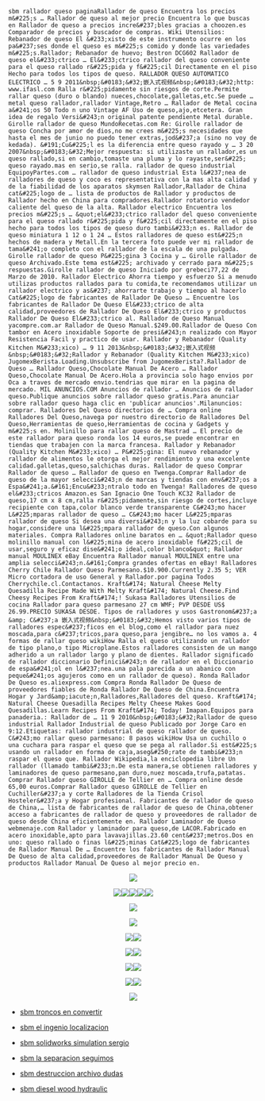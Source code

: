 
```
sbm rallador queso paginaRallador de queso Encuentra los precios m&#225;s … Rallador de queso al mejor precio Encuentra lo que buscas en Rallador de queso a precios incre&#237;bles gracias a choozen.es Comparador de precios y buscador de compras. Wiki Utensilios: Rebanador de queso El &#233;xisto de este instrumento ocurre en los pa&#237;ses donde el queso es m&#225;s comido y donde las variedades m&#225;s.Rallador; Rebanador de huevo; Bestron DCG602 Rallador de queso el&#233;ctrico … El&#233;ctrico rallador del queso conveniente para el queso rallado r&#225;pida y f&#225;cil Directamente en el piso Hecho para todos los tipos de queso. RALLADOR QUESO AUTOMATICO ELECTRICO … 5 9 2011&nbsp;&#0183;&#32;嵌入式视频&nbsp;&#0183;&#32;http: www.ifasl.com Ralla r&#225;pidamente sin riesgos de corte.Permite rallar queso (duro o blando) nueces,chocolate,galletas,etc.Se puede … metal queso rallador,rallador Vintage,Retro … Rallador de Metal cocina a&#241;os 50 Todo n uno Vintage AF Uso de queso,ajo,etcetera. Gran idea de regalo Versi&#243;n original patente pendiente Metal durable. Girolle rallador de queso MundoRecetas.com Re: Girolle rallador de queso Concha por amor de dios,no me crees m&#225;s necesidades que hasta el mes de junio no puedo tener extras,jod&#237;a (sino no voy de kedada). &#191;Cu&#225;l es la diferencia entre queso rayado y … 3 20 2007&nbsp;&#0183;&#32;Mejor respuesta: si utilizaste un rallador,es un queso rallado,si en cambio,tomaste una pluma y lo rayaste,ser&#225; queso rayado.mas en serio,se ralla. rallador de queso industrial EquipoyPartes.com … rallador de queso industrial Esta l&#237;nea de ralladores de queso y coco es representativa con la mas alta calidad y de la fiabilidad de los aparatos skymsen Rallador,Rallador de China cat&#225;logo de … lista de productos de Rallador y productos de Rallador hecho en China para compradores.Rallador rotatorio vendedor caliente del queso de la alta. Rallador electrico Encuentra los precios m&#225;s … &quot;el&#233;ctrico rallador del queso conveniente para el queso rallado r&#225;pida y f&#225;cil directamente en el piso hecho para todos los tipos de queso duro tambi&#233;n es. Rallador de queso miniatura 1 12 o 1 24 … Estos ralladores de queso est&#225;n hechos de madera y Metall.En la tercera foto puede ver mi rallador de tama&#241;o completo con el rallador de la escala de una pulgada. Girolle rallador de queso P&#225;gina 3 Cocina y … Girolle rallador de queso Archivado.Este tema est&#225; archivado y cerrado para m&#225;s respuestas.Girolle rallador de queso Iniciado por grebeci77,22 de Marzo de 2010. Rallador Electrico Ahorra tiempo y esfuerzo Si a menudo utilizas productos rallados para tu comida,te recomendamos utilizar un rallador electrico y as&#237; ahorrarte trabajo y tiempo al hacerlo Cat&#225;logo de fabricantes de Rallador De Queso … Encuentre los fabricantes de Rallador De Queso El&#233;ctrico de alta calidad,proveedores de Rallador De Queso El&#233;ctrico y productos Rallador De Queso El&#233;ctrico al. Rallador de Queso Manual yacompre.com.ar Rallador de Queso Manual.$249.00.Rallador de Queso Con tambor en Acero inoxidable Soporte de presi&#243;n realizado con Mayor Resistencia Facil y practico de usar. Rallador y Rebanador (Quality Kitchen M&#233;xico) … 9 11 2013&nbsp;&#0183;&#32;嵌入式视频&nbsp;&#0183;&#32;Rallador y Rebanador (Quality Kitchen M&#233;xico) JugomexBerista.Loading.Unsubscribe from JugomexBerista?.Rallador de Queso … Rallador Queso,Chocolate Manual De Acero … Rallador Queso,Chocolate Manual De Acero.Hola a provincia solo hago envios por Oca a traves de mercado envio.tendrias que mirar en la pagina de mercado. MIL ANUNCIOS.COM Anuncios de rallador … Anuncios de rallador queso.Publique anuncios sobre rallador queso gratis.Para anunciar sobre rallador queso haga clic en 'publicar anuncios'.Milanuncios: comprar. Ralladores Del Queso directorios de … Compra online Ralladores Del Queso,navega por nuestro directorio de Ralladores Del Queso,Herramientas de queso,Herramientas de cocina y Gadgets y m&#225;s en. Molinillo para rallar queso de Mastrad … El precio de este rallador para queso ronda los 14 euros,se puede encontrar en tiendas que trabajen con la marca francesa. Rallador y Rebanador (Quality Kitchen M&#233;xico) … P&#225;gina: El nuevo rebanador y rallador de alimentos le otorga el mejor rendimiento y una excelente calidad.galletas,queso,salchichas duras. Rallador de queso Comprar Rallador de queso … Rallador de queso en Twenga.Comprar Rallador de queso de la mayor selecci&#243;n de marcas y tiendas con env&#237;os a Espa&#241;a.&#161;Encu&#233;ntralo todo en Twenga! Ralladores de queso el&#233;ctricos Amazon.es San Ignacio One Touch KC32 Rallador de queso,17 cm x 8 cm,ralla r&#225;pidamente,sin riesgo de cortes,incluye recipiente con tapa,color blanco verde transparente C&#243;mo hacer L&#225;mparas rallador de queso … C&#243;mo hacer L&#225;mparas rallador de queso Si desea una diversi&#243;n y la luz cobarde para su hogar,considere una l&#225;mpara rallador de queso.Con algunos materiales. Compra Ralladores online baratos en … &quot;Rallador queso molinillo manual con l&#225;mina de acero inoxidable f&#225;cil de usar,seguro y eficaz dise&#241;o ideal,color blanco&quot; Rallador manual MOULINEX eBay Encuentra Rallador manual MOULINEX entre una amplia selecci&#243;n.&#161;Compra grandes ofertas en eBay! Ralladores Cherry Chile Rallador Queso Parmesano.$10.900.Currently 2.35 5; VER Micro cortadora de uso General y Rallador.por pagina Todos Cherrychile.cl.Contactanos. Kraft&#174; Natural Cheese Melty Quesadilla Recipe Made With Melty Kraft&#174; Natural Cheese.Find Cheesy Recipes From Kraft&#174;! Sukasa Ralladores Utensilios de cocina Rallador para queso parmesano 27 cm WMF; PVP DESDE US$ 26.99.PRECIO SUKASA DESDE. Tipos de ralladores y usos Gastronom&#237;a &amp; C&#237;a 嵌入式视频&nbsp;&#0183;&#32;Hemos visto varios tipos de ralladores espec&#237;ficos en el blog,como el rallador para nuez moscada,para c&#237;tricos,para queso,para jengibre… no los vamos a. 4 formas de rallar queso wikiHow Ralla el queso utilizando un rallador de tipo plano,o tipo Microplane.Estos ralladores consisten de un mango adherido a un rallador largo y plano de dientes. Rallador significado de rallador diccionario Definici&#243;n de rallador en el Diccionario de espa&#241;ol en l&#237;nea.una pala parecida a un abanico con peque&#241;os agujeros como en un rallador de queso). Ronda Rallador De Queso es.aliexpress.com Compra Ronda Rallador De Queso de proveedores fiables de Ronda Rallador De Queso de China.Encuentra Hogar y Jard&amp;iacute;n,Ralladores,Ralladores del queso. Kraft&#174; Natural Cheese Quesadilla Recipes Melty Cheese Makes Good Quesadillas.Learn Recipes From Kraft&#174; Today! Imapan.Equipos para panaderia.: Rallador de … 11 9 2010&nbsp;&#0183;&#32;Rallador de queso industrial Rallador Industrial de queso Publicado por Jorge Caro en 9:12.Etiquetas: rallador industrial de queso rallador de queso. C&#243;mo rallar queso parmesano: 8 pasos wikiHow Usa un cuchillo o una cuchara para raspar el queso que se pega al rallador.Si est&#225;s usando un rallador en forma de caja,aseg&#250;rate de tambi&#233;n raspar el queso que. Rallador Wikipedia,la enciclopedia libre Un rallador (llamado tambi&#233;n.De esta manera,se obtienen ralladores y laminadores de queso parmesano,pan duro,nuez moscada,trufa,patatas. Comprar Rallador queso GIROLLE de Tellier en … Compra online desde 65,00 euros.Comprar Rallador queso GIROLLE de Tellier en Cuchiller&#237;a y corte Ralladores de la Tienda Crisol Hosteler&#237;a y Hogar profesional. Fabricantes de rallador de queso de China,… lista de fabricantes de rallador de queso de China,obtener acceso a fabricantes de rallador de queso y proveedores de rallador de queso desde China eficientemente en. Rallador Laminador de Queso webmenaje.com Rallador y laminador para queso,de LACOR.Fabricado en acero inoxidable,apto para lavavajillas.23.60 cent&#237;metros.Dos en uno: queso rallado o finas l&#225;minas Cat&#225;logo de fabricantes de Rallador Manual De … Encuentre los fabricantes de Rallador Manual De Queso de alta calidad,proveedores de Rallador Manual De Queso y productos Rallador Manual De Queso al mejor precio en. 
```

<div align="center">

<a href="https://es-crusher.shibang-china.com/github&k=sbm+rallador+queso+pagina"><img src="https://static.shibang-china.com/es/crusher/logo.jpg"></a>

<a href="https://es-crusher.shibang-china.com/github&k=sbm+rallador+queso+pagina"><img src="https://static.shibang-china.com/es/crusher/index.jpg"></a><a href="https://es-crusher.shibang-china.com/material.htmlgithub&k=sbm+rallador+queso+pagina"><img src="https://static.shibang-china.com/es/crusher/material.jpg"></a><a href="https://es-crusher.shibang-china.com/application.htmlgithub&k=sbm+rallador+queso+pagina"><img src="https://static.shibang-china.com/es/crusher/application.jpg"></a><a href="https://es-crusher.shibang-china.com/aboutus.htmlgithub&k=sbm+rallador+queso+pagina"><img src="https://static.shibang-china.com/es/crusher/aboutus.jpg"></a><a href="https://es-crusher.shibang-china.com/contact.htmlgithub&k=sbm+rallador+queso+pagina"><img src="https://static.shibang-china.com/es/crusher/contact.jpg"></a>

<a href="https://es-crusher.shibang-china.com/github&k=sbm+rallador+queso+pagina"><img src="https://static.shibang-china.com/es/crusher/banner.jpg"></a>

<a href="https://swt.shibang-china.com/github&k=sbm+rallador+queso+pagina"><img src="https://static.shibang-china.com/es/crusher/text.jpg"></a>

<a href="https://swt.shibang-china.com/github&k=sbm+rallador+queso+pagina"><img src="https://static.shibang-china.com/es/crusher/chat.jpg"></a><a href="https://es-crusher.shibang-china.com/contact.htmlgithub&k=sbm+rallador+queso+pagina"><img src="https://static.shibang-china.com/es/crusher/message.jpg"></a>

<a href="https://es-crusher.shibang-china.com/products/pe.htmlgithub&k=sbm+rallador+queso+pagina"><img src="https://static.shibang-china.com/es/crusher/pe.jpg"></a><a href="https://es-crusher.shibang-china.com/products/pf.htmlgithub&k=sbm+rallador+queso+pagina"><img src="https://static.shibang-china.com/es/crusher/pf.jpg"></a>

<a href="https://es-crusher.shibang-china.com/products/hpt.htmlgithub&k=sbm+rallador+queso+pagina"><img src="https://static.shibang-china.com/es/crusher/hpt.jpg"></a><a href="https://es-crusher.shibang-china.com/products/vsi.htmlgithub&k=sbm+rallador+queso+pagina"><img src="https://static.shibang-china.com/es/crusher/vsi.jpg"></a>

<a href="https://es-crusher.shibang-china.com/products/klv.htmlgithub&k=sbm+rallador+queso+pagina"><img src="https://static.shibang-china.com/es/crusher/klv.jpg"></a><a href="https://es-crusher.shibang-china.com/products/portable.htmlgithub&k=sbm+rallador+queso+pagina"><img src="https://static.shibang-china.com/es/crusher/portable.jpg"></a>

<a href="https://swt.shibang-china.com/github&k=sbm+rallador+queso+pagina"><img src="https://static.shibang-china.com/es/crusher/case.jpg"></a>

</div>


* [sbm troncos en convertir](sbm%20troncos%20en%20convertir.md)

* [sbm el ingenio localizacion](sbm%20el%20ingenio%20localizacion.md)

* [sbm solidworks simulation sergio](sbm%20solidworks%20simulation%20sergio.md)

* [sbm la separacion seguimos](sbm%20la%20separacion%20seguimos.md)

* [sbm destruccion archivo dudas](sbm%20destruccion%20archivo%20dudas.md)

* [sbm diesel wood hydraulic](sbm%20diesel%20wood%20hydraulic.md)